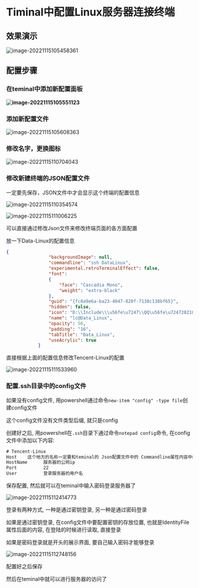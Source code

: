 # Timinal中配置Linux服务器连接终端

## 效果演示

![image-20221115105458361](http://evinci.oss-cn-hangzhou.aliyuncs.com/evinci/image-20221115105458361.png)

## 配置步骤

### 在teminal中添加新配置面板

**![image-20221115105551123](http://evinci.oss-cn-hangzhou.aliyuncs.com/evinci/image-20221115105551123.png)**

### 添加新配置文件

![image-20221115105608363](http://evinci.oss-cn-hangzhou.aliyuncs.com/evinci/image-20221115105608363.png)

### 修改名字，更换图标

![image-20221115110704043](http://evinci.oss-cn-hangzhou.aliyuncs.com/evinci/image-20221115110704043.png)



### 修改新建终端的JSON配置文件

一定要先保存，JSON文件中才会显示这个终端的配置信息

![image-20221115110354574](http://evinci.oss-cn-hangzhou.aliyuncs.com/evinci/image-20221115110354574.png)

![image-20221115111006225](http://evinci.oss-cn-hangzhou.aliyuncs.com/evinci/image-20221115111006225.png)

可以直接通过修改Json文件来修改终端页面的各方面配置

放一下Data-Linux的配置信息

```json
{
                "backgroundImage": null,
                "commandline": "ssh DataLinux", 
                "experimental.retroTerminalEffect": false,
                "font": 
                {
                    "face": "Cascadia Mono",
                    "weight": "extra-black"
                },
                "guid": "{fc0a9e6a-ba23-4047-820f-7138c138bf65}",
                "hidden": false,
                "icon": "D:\\Include\\\u56fe\u7247\\QQ\u56fe\u724720210811171052.jpg",
                "name": "lc@Data_Linux",
                "opacity": 56,
                "padding": "16",
                "tabTitle": "Data_Linux",
                "useAcrylic": true
            }
```

直接根据上面的配置信息修改Tencent-Linux的配置

![image-20221115111533960](http://evinci.oss-cn-hangzhou.aliyuncs.com/evinci/image-20221115111533960.png)

### 配置.ssh目录中的config文件

如果没有config文件, 用powershell通过命令`new-item "config" -type file`创建config文件

这个config文件没有文件类型后缀, 就只是config

创建好之后, 用powershell在`.ssh`目录下通过命令`notepad config`命令, 在config文件中添加以下内容:

```txt
# Tencent-Linux
Host    这个地方的名称一定要和teminal的 Json配置文件中的 Commandline属性内容中的 ssh后面的 名字相同      
HostName      服务器的公网ip
Port          22
User          登录服务器的用户名
```

保存配置, 然后就可以在teminal中输入密码登录服务器了

![image-20221115112414773](http://evinci.oss-cn-hangzhou.aliyuncs.com/evinci/image-20221115112414773.png)

登录有两种方式, 一种是通过密钥登录, 另一种是通过密码登录

如果是通过密钥登录, 在config文件中要配置密钥的存放位置, 也就是IdentityFile属性后面的内容, 在登陆的时候进行读取, 直接登录

如果是密码登录就是开头的展示界面, 要自己输入密码才能够登录

![image-20221115112748156](http://evinci.oss-cn-hangzhou.aliyuncs.com/evinci/image-20221115112748156.png)

配置好之后保存

然后在teminal中就可以进行服务器的访问了